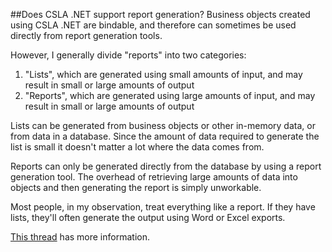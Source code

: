 ##Does CSLA .NET support report generation?
Business objects created using CSLA .NET are bindable, and therefore can sometimes be used directly from report generation tools.

However, I generally divide "reports" into two categories:

1. "Lists", which are generated using small amounts of input, and may result in small or large amounts of output 
2. "Reports", which are generated using large amounts of input, and may result in small or large amounts of output 

Lists can be generated from business objects or other in-memory data, or from data in a database. Since the amount of data required to generate the list is small it doesn't matter a lot where the data comes from.

Reports can only be generated directly from the database by using a report generation tool. The overhead of retrieving large amounts of data into objects and then generating the report is simply unworkable.

Most people, in my observation, treat everything like a report. If they have lists, they'll often generate the output using Word or Excel exports.

[This thread](http://forums.lhotka.net/forums/t/9933.aspx) has more information.